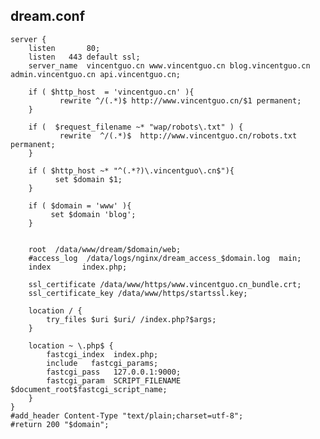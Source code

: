 ## dream.conf

    server {
        listen       80;
        listen	 443 default ssl;
        server_name  vincentguo.cn www.vincentguo.cn blog.vincentguo.cn   admin.vincentguo.cn api.vincentguo.cn; 
    
        if ( $http_host  = 'vincentguo.cn' ){
        	   rewrite ^/(.*)$ http://www.vincentguo.cn/$1 permanent;
        }
    
        if (  $request_filename ~* "wap/robots\.txt" ) {
               rewrite  ^/(.*)$  http://www.vincentguo.cn/robots.txt permanent;
        }
    
        if ( $http_host ~* "^(.*?)\.vincentguo\.cn$"){
              set $domain $1;
        }
    
        if ( $domain = 'www' ){
             set $domain 'blog';
        }
    
    
        root  /data/www/dream/$domain/web;
        #access_log  /data/logs/nginx/dream_access_$domain.log  main;
        index       index.php;
    
        ssl_certificate /data/www/https/www.vincentguo.cn_bundle.crt;
        ssl_certificate_key /data/www/https/startssl.key;
    
        location / {
            try_files $uri $uri/ /index.php?$args;
        }
    
        location ~ \.php$ {
            fastcgi_index  index.php;
            include   fastcgi_params;
            fastcgi_pass   127.0.0.1:9000;
            fastcgi_param  SCRIPT_FILENAME  $document_root$fastcgi_script_name;
        }
    }
    #add_header Content-Type "text/plain;charset=utf-8";
    #return 200 "$domain";

